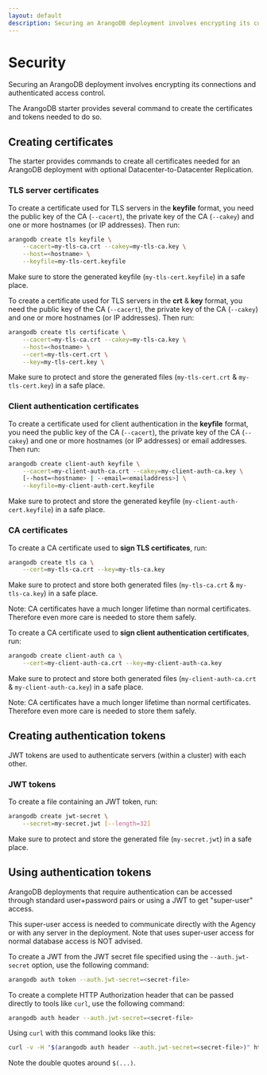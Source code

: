 ```yaml
---
layout: default
description: Securing an ArangoDB deployment involves encrypting its connections and authenticated access control
---
```

# Security

Securing an ArangoDB deployment involves encrypting its connections and
authenticated access control.

The ArangoDB starter provides several command to create the certificates
and tokens needed to do so.

## Creating certificates

The starter provides commands to create all certificates needed for an ArangoDB
deployment with optional Datacenter-to-Datacenter Replication.

### TLS server certificates

To create a certificate used for TLS servers in the **keyfile** format,
you need the public key of the CA (`--cacert`), the private key of
the CA (`--cakey`) and one or more hostnames (or IP addresses).
Then run:

```bash
arangodb create tls keyfile \
    --cacert=my-tls-ca.crt --cakey=my-tls-ca.key \
    --host=<hostname> \
    --keyfile=my-tls-cert.keyfile
```

Make sure to store the generated keyfile (`my-tls-cert.keyfile`) in a safe place.

To create a certificate used for TLS servers in the **crt** & **key** format,
you need the public key of the CA (`--cacert`), the private key of
the CA (`--cakey`) and one or more hostnames (or IP addresses).
Then run:

```bash
arangodb create tls certificate \
    --cacert=my-tls-ca.crt --cakey=my-tls-ca.key \
    --host=<hostname> \
    --cert=my-tls-cert.crt \
    --key=my-tls-cert.key \
```

Make sure to protect and store the generated files (`my-tls-cert.crt` & `my-tls-cert.key`) in a safe place.

### Client authentication certificates

To create a certificate used for client authentication in the **keyfile** format,
you need the public key of the CA (`--cacert`), the private key of
the CA (`--cakey`) and one or more hostnames (or IP addresses) or email addresses.
Then run:

```bash
arangodb create client-auth keyfile \
    --cacert=my-client-auth-ca.crt --cakey=my-client-auth-ca.key \
    [--host=<hostname> | --email=<emailaddress>] \
    --keyfile=my-client-auth-cert.keyfile
```

Make sure to protect and store the generated keyfile (`my-client-auth-cert.keyfile`) in a safe place.

### CA certificates

To create a CA certificate used to **sign TLS certificates**, run:

```bash
arangodb create tls ca \
    --cert=my-tls-ca.crt --key=my-tls-ca.key
```

Make sure to protect and store both generated files (`my-tls-ca.crt` & `my-tls-ca.key`) in a safe place.

Note: CA certificates have a much longer lifetime than normal certificates.
Therefore even more care is needed to store them safely.

To create a CA certificate used to **sign client authentication certificates**, run:

```bash
arangodb create client-auth ca \
    --cert=my-client-auth-ca.crt --key=my-client-auth-ca.key
```

Make sure to protect and store both generated files (`my-client-auth-ca.crt` & `my-client-auth-ca.key`)
in a safe place.

Note: CA certificates have a much longer lifetime than normal certificates.
Therefore even more care is needed to store them safely.

## Creating authentication tokens

JWT tokens are used to authenticate servers (within a cluster) with each other.

### JWT tokens

To create a file containing an JWT token, run:

```bash
arangodb create jwt-secret \
    --secret=my-secret.jwt [--length=32]
```

Make sure to protect and store the generated file (`my-secret.jwt`) in a safe place.

## Using authentication tokens

ArangoDB deployments that require authentication can be accessed through standard user+password
pairs or using a JWT to get "super-user" access.

This super-user access is needed to communicate directly with the Agency or with any server
in the deployment.
Note that uses super-user access for normal database access is NOT advised.

To create a JWT from the JWT secret file specified using the `--auth.jwt-secret` option,
use the following command:

```bash
arangodb auth token --auth.jwt-secret=<secret-file>
```

To create a complete HTTP Authorization header that can be passed directly to tools like `curl`,
use the following command:

```bash
arangodb auth header --auth.jwt-secret=<secret-file>
```

Using `curl` with this command looks like this:

```bash
curl -v -H "$(arangodb auth header --auth.jwt-secret=<secret-file>)" http://<database-ip>:8529/_api/version
```

Note the double quotes around `$(...)`.
